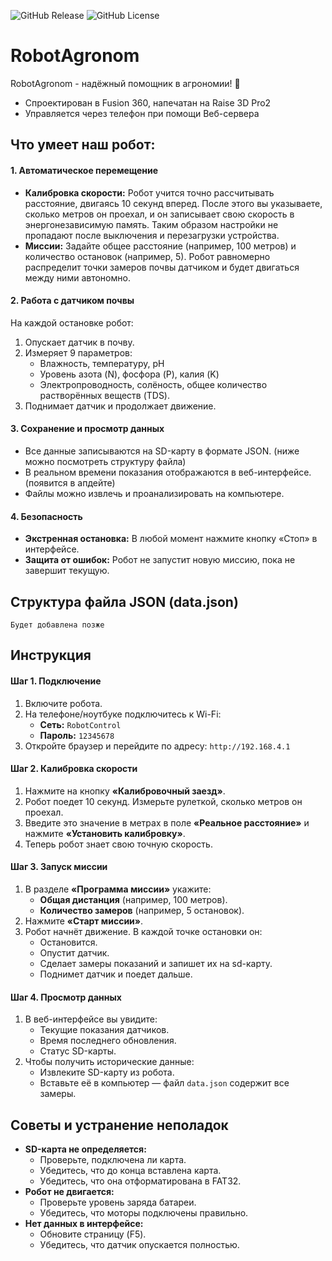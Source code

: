 ![GitHub Release](https://img.shields.io/github/v/release/Mistyowl/RobotAgronom)
![GitHub License](https://img.shields.io/github/license/Mistyowl/RobotAgronom)



# RobotAgronom
RobotAgronom - надёжный помощник в агрономии! 🌱
- Спроектирован в Fusion 360, напечатан на Raise 3D Pro2
- Управляется через телефон при помощи Веб-сервера

## Что умеет наш робот:
#### 1. Автоматическое перемещение
- **Калибровка скорости:** Робот учится точно рассчитывать расстояние, двигаясь 10 секунд вперед. После этого вы указываете, сколько метров он проехал, и он записывает свою скорость в энергонезависимую память. Таким образом настройки не пропадают после выключения и перезагрузки устройства.
- **Миссии:** Задайте общее расстояние (например, 100 метров) и количество остановок (например, 5). Робот равномерно распределит точки замеров почвы датчиком и будет двигаться между ними автономно.
#### 2. Работа с датчиком почвы
На каждой остановке робот:
1. Опускает датчик в почву.
2. Измеряет 9 параметров:
    - Влажность, температуру, pH
    - Уровень азота (N), фосфора (P), калия (K)
    - Электропроводность, солёность, общее количество растворённых веществ (TDS).
3. Поднимает датчик и продолжает движение.
#### 3. Сохранение и просмотр данных
- Все данные записываются на SD-карту в формате JSON. (ниже можно посмотреть структуру файла)
- В реальном времени показания отображаются в веб-интерфейсе. (появится в апдейте)
- Файлы можно извлечь и проанализировать на компьютере.
#### 4. Безопасность
- **Экстренная остановка:** В любой момент нажмите кнопку «Стоп» в интерфейсе.
- **Защита от ошибок:** Робот не запустит новую миссию, пока не завершит текущую.

## Структура файла JSON (data.json)
```
Будет добавлена позже
```


## Инструкция
#### Шаг 1. Подключение
1. Включите робота.
2. На телефоне/ноутбуке подключитесь к Wi-Fi:
    - **Сеть:** ```RobotControl```
    - **Пароль:** ```12345678```
3. Откройте браузер и перейдите по адресу: ```http://192.168.4.1```
#### Шаг 2. Калибровка скорости
1. Нажмите на кнопку **«Калибровочный заезд»**.
2. Робот поедет 10 секунд. Измерьте рулеткой, сколько метров он проехал.
3. Введите это значение в метрах в поле **«Реальное расстояние»** и нажмите **«Установить калибровку»**.
4. Теперь робот знает свою точную скорость.
#### Шаг 3. Запуск миссии
1. В разделе **«Программа миссии»** укажите:
    - **Общая дистанция** (например, 100 метров).
    - **Количество замеров** (например, 5 остановок).
2. Нажмите **«Старт миссии»**.
3. Робот начнёт движение. В каждой точке остановки он:
    - Остановится.
    - Опустит датчик.
    - Сделает замеры показаний и запишет их на sd-карту.
    - Поднимет датчик и поедет дальше.
#### Шаг 4. Просмотр данных
1. В веб-интерфейсе вы увидите:
    - Текущие показания датчиков.
    - Время последнего обновления.
    - Статус SD-карты.
2. Чтобы получить исторические данные:
    - Извлеките SD-карту из робота.
    - Вставьте её в компьютер — файл ```data.json``` содержит все замеры.

## Советы и устранение неполадок
- **SD-карта не определяется:**
    - Проверьте, подключена ли карта.
    - Убедитесь, что до конца вставлена карта.
    - Убедитесь, что она отформатирована в FAT32.
- **Робот не двигается:**
    - Проверьте уровень заряда батареи.
    - Убедитесь, что моторы подключены правильно.
- **Нет данных в интерфейсе:**
    - Обновите страницу (F5).
    - Убедитесь, что датчик опускается полностью.